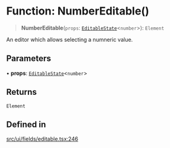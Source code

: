 # Function: NumberEditable()

> **NumberEditable**(`props`: [`EditableState`](../interfaces/EditableState.md)\<`number`\>): `Element`

An editor which allows selecting a numneric value.

## Parameters

• **props**: [`EditableState`](../interfaces/EditableState.md)\<`number`\>

## Returns

`Element`

## Defined in

[src/ui/fields/editable.tsx:246](https://github.com/blacksmithgu/datacore/blob/b2f12b09abf3864956181ba4f5c7075bc281ce27/src/ui/fields/editable.tsx#L246)
